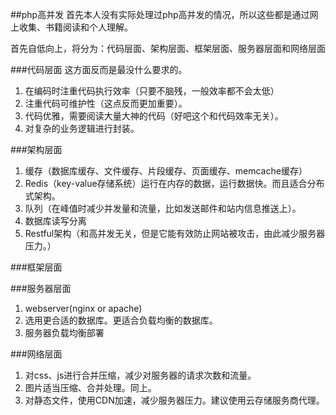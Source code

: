 ##php高并发
首先本人没有实际处理过php高并发的情况，所以这些都是通过网上收集、书籍阅读和个人理解。

首先自低向上，将分为：代码层面、架构层面、框架层面、服务器层面和网络层面

###代码层面
这方面反而是最没什么要求的。

1. 在编码时注重代码执行效率（只要不脑残，一般效率都不会太低）
2. 注重代码可维护性（这点反而更加重要）。
3. 代码优雅，需要阅读大量大神的代码（好吧这个和代码效率无关）。
4. 对复杂的业务逻辑进行封装。

###架构层面

1. 缓存（数据库缓存、文件缓存、片段缓存、页面缓存、memcache缓存）
2. Redis（key-value存储系统）运行在内存的数据，运行数据快。而且适合分布式架构。
3. 队列（在峰值时减少并发量和流量，比如发送邮件和站内信息推送上）。
4. 数据库读写分离
5. Restful架构（和高并发无关，但是它能有效防止网站被攻击，由此减少服务器压力。）

###框架层面

###服务器层面

1. webserver(nginx or apache)
2. 选用更合适的数据库。更适合负载均衡的数据库。
3. 服务器负载均衡部署

###网络层面
1. 对css、js进行合并压缩，减少对服务器的请求次数和流量。
2. 图片适当压缩、合并处理。同上。
3. 对静态文件，使用CDN加速，减少服务器压力。建议使用云存储服务商代理。
